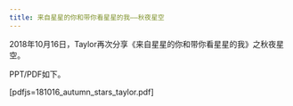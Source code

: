 ```yaml
---
title: 来自星星的你和带你看星星的我——秋夜星空
---
```


2018年10月16日，Taylor再次分享《来自星星的你和带你看星星的我》之秋夜星空。

PPT/PDF如下。

[pdfjs=181016_autumn_stars_taylor.pdf]